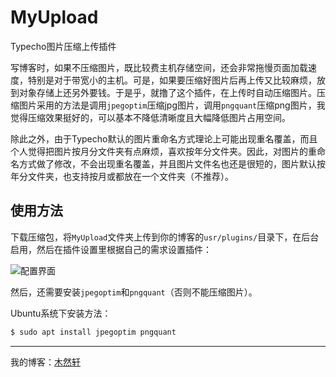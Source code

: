 # MyUpload

Typecho图片压缩上传插件

写博客时，如果不压缩图片，既比较费主机存储空间，还会非常拖慢页面加载速度，特别是对于带宽小的主机。可是，如果要压缩好图片后再上传又比较麻烦，放到对象存储上还另外要钱。于是乎，就撸了这个插件，在上传时自动压缩图片。压缩图片采用的方法是调用`jpegoptim`压缩jpg图片，调用`pngquant`压缩png图片，我觉得压缩效果挺好的，可以基本不降低清晰度且大幅降低图片占用空间。

除此之外，由于Typecho默认的图片重命名方式理论上可能出现重名覆盖，而且个人觉得把图片按月分文件夹有点麻烦，喜欢按年分文件夹。因此，对图片的重命名方式做了修改，不会出现重名覆盖，并且图片文件名也还是很短的，图片默认按年分文件夹，也支持按月或都放在一个文件夹（不推荐）。

## 使用方法

下载压缩包，将`MyUpload`文件夹上传到你的博客的`usr/plugins/`目录下，在后台启用，然后在插件设置里根据自己的需求设置插件：

![配置界面](https://user-images.githubusercontent.com/9983385/69811806-d97c9100-1229-11ea-8a40-75c703ce1fdf.png)

然后，还需要安装`jpegoptim`和`pngquant`（否则不能压缩图片）。

Ubuntu系统下安装方法：

```bash
$ sudo apt install jpegoptim pngquant
```

-----

我的博客：[木然轩](https://jlice.top/)

